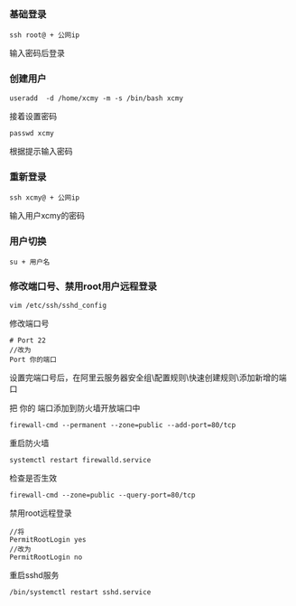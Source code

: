 ### 基础登录

```
ssh root@ + 公网ip
```
输入密码后登录


### 创建用户

```
useradd  -d /home/xcmy -m -s /bin/bash xcmy
```
接着设置密码
```
passwd xcmy 
```
根据提示输入密码


### 重新登录

```
ssh xcmy@ + 公网ip
```
输入用户xcmy的密码



### 用户切换
```
su + 用户名
```


### 修改端口号、禁用root用户远程登录

```
vim /etc/ssh/sshd_config
```
修改端口号
```
# Port 22
//改为
Port 你的端口
```
设置完端口号后，在阿里云服务器安全组\配置规则\快速创建规则\添加新增的端口

把 你的 端口添加到防火墙开放端口中
```
firewall-cmd --permanent --zone=public --add-port=80/tcp
```
重启防火墙
```
systemctl restart firewalld.service
```
检查是否生效
```
firewall-cmd --zone=public --query-port=80/tcp

```

禁用root远程登录
```
//将
PermitRootLogin yes 
//改为 
PermitRootLogin no
```

重启sshd服务
```
/bin/systemctl restart sshd.service
```









